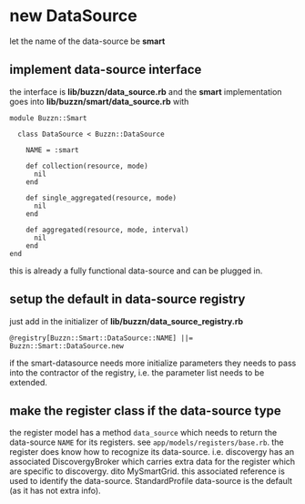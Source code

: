 # new DataSource

let the name of the data-source be **smart**

## implement data-source interface

the interface is **lib/buzzn/data_source.rb** and the **smart** implementation goes into **lib/buzzn/smart/data_source.rb** with

```
module Buzzn::Smart

  class DataSource < Buzzn::DataSource

    NAME = :smart

    def collection(resource, mode)
      nil
    end

    def single_aggregated(resource, mode)
      nil
    end

    def aggregated(resource, mode, interval)
      nil
    end
end
```
this is already a fully functional data-source and can be plugged in.

## setup the default in data-source registry

just add in the initializer of **lib/buzzn/data_source_registry.rb**

```
@registry[Buzzn::Smart::DataSource::NAME] ||= Buzzn::Smart::DataSource.new
```
if the smart-datasource needs more initialize parameters they needs to pass into the contractor of the registry, i.e. the parameter list needs to be extended.

## make the register class if the data-source type

the register model has a method `data_source` which needs to return the data-source `NAME` for its registers. see `app/models/registers/base.rb`. the register does know how to recognize its data-source. i.e. discovergy has an associated DiscovergyBroker which carries extra data for the register which are specific to discovergy. dito MySmartGrid. this associated reference is used to identify the data-source. StandardProfile data-source is the default (as it has not extra info).
